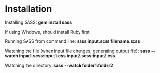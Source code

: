 Installation
============

Installing SASS: **gem install sass**

If using Windows, should install Ruby first

Running SASS from command line: **sass input.scss filename.scss**

Watching the file (when input file changes, generating output file): **sass --watch input1.scss:input1.css input2.scss:input2.css**

Watching the directory: **sass --watch folder1:folder2**